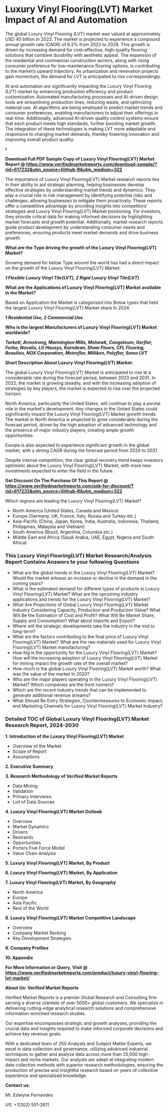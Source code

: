<meta name="title" content="Global  Luxury Vinyl Flooring(LVT) Market Impact of AI and Automation"><meta name="description" content="  The global Luxury Vinyl Flooring (LVT) market was valued at approximately USD 40 billion in 2022. The market is projected to experience a compound annual growth rate"><meta name="title" content=" Luxury Vinyl Flooring(LVT) Market Size, Share, Scope, Trends, Growth, Opportunities, Analysis, Forecast"> <h1>Luxury Vinyl Flooring(LVT) Market Impact of AI and Automation</h1> <p>The global Luxury Vinyl Flooring (LVT) market was valued at approximately USD 40 billion in 2022. The market is projected to experience a compound annual growth rate (CAGR) of 6.2% from 2023 to 2028. This growth is driven by increasing demand for cost-effective, high-quality flooring solutions that combine durability with aesthetic appeal. The expansion of the residential and commercial construction sectors, along with rising consumer preference for low-maintenance flooring options, is contributing to the market’s upward trajectory. As urbanization and renovation projects gain momentum, the demand for LVT is anticipated to rise correspondingly.</p> <p>AI and automation are significantly impacting the Luxury Vinyl Flooring (LVT) market by enhancing production efficiency and product customization. Automated manufacturing processes and AI-driven design tools are streamlining production lines, reducing waste, and optimizing material use. AI algorithms are being employed to predict market trends and consumer preferences, enabling manufacturers to adjust their offerings in real-time. Additionally, advanced AI-driven quality control systems ensure that each product meets high standards, further boosting market growth. The integration of these technologies is making LVT more adaptable and responsive to changing market demands, thereby fostering innovation and improving overall product quality.</p> t</p><p id="" class=""><strong>Download Full PDF Sample Copy of Luxury Vinyl Flooring(LVT) Market Report @ <a href="https://www.verifiedmarketreports.com/download-sample/?rid=617232&utm_source=Github-R&utm_medium=322" target="_blank">https://www.verifiedmarketreports.com/download-sample/?rid=617232&utm_source=Github-R&utm_medium=322</a></strong></p><p>The importance of&nbsp;Luxury Vinyl Flooring(LVT) Market research reports lies in their ability to aid strategic planning, helping businesses develop effective strategies by understanding market trends and dynamics. They play a crucial role in risk management by identifying potential risks and challenges, allowing businesses to mitigate them proactively. These reports offer a competitive advantage by providing insights into competitors' strategies and Luxury Vinyl Flooring(LVT) Market positioning. For investors, they provide critical data for making informed decisions by highlighting market forecasts and growth potential. Additionally, market research reports guide product development by understanding consumer needs and preferences, ensuring products meet market demands and drive business growth.</p><p><strong>What are the&nbsp;Type driving the growth of the Luxury Vinyl Flooring(LVT) Market?</strong></p><p id="" class="">Growing demand for below Type around the world has had a direct impact on the growth of the Luxury Vinyl Flooring(LVT) Market:</p><em><strong>1 Flexible Luxury Vinyl Tile(LVT), 2 Rigid Luxury Vinyl Tile(LVT)</strong></em></p><strong>What are the&nbsp;Applications&nbsp;of Luxury Vinyl Flooring(LVT) Market available in the Market?</strong></p><p id="" class="">Based on Application the Market is categorized into Below types that held the largest Luxury Vinyl Flooring(LVT) Market share In 2024.</p><em><strong>1 Residential Use, 2 Commercial Use</strong></em></p><strong>Who is the largest Manufacturers of Luxury Vinyl Flooring(LVT) Market worldwide?</strong></p><p><em><strong>Tarkett, Armstrong, Mannington Mills, Mohawk, Congoleum, Gerflor, Forbo, Novalis, LG Hausys, Karndean, Shaw Floors, CFL Flooring, Beaulieu, NOX Corporation, Metroflor, Milliken, Polyflor, Snmo LVT</strong></em></p><p id="" class=""><strong>Short Description About Luxury Vinyl Flooring(LVT) Market:</strong></p><p>The global Luxury Vinyl Flooring(LVT) Market is anticipated to rise at a considerable rate during the forecast period, between 2023 and 2031. In 2022, the market is growing steadily, and with the increasing adoption of strategies by key players, the market is expected to rise over the projected horizon.</p><p>North America, particularly the United States, will continue to play a pivotal role in the market's development. Any changes in the United States could significantly impact the Luxury Vinyl Flooring(LVT) Market growth trends. The market in North America is projected to grow considerably during the forecast period, driven by the high adoption of advanced technology and the presence of major industry players, creating ample growth opportunities.</p><p>Europe is also expected to experience significant growth in the global market, with a strong CAGR during the forecast period from 2024 to 2031.</p><p>Despite intense competition, the clear global recovery trend keeps investors optimistic about the Luxury Vinyl Flooring(LVT) Market, with more new investments expected to enter the field in the future.</p><p id="" class=""><strong>Get Discount On The Purchase Of This Report @ <a href="https://www.verifiedmarketreports.com/ask-for-discount/?rid=617232&utm_source=Github-R&utm_medium=322" target="_blank">https://www.verifiedmarketreports.com/ask-for-discount/?rid=617232&utm_source=Github-R&utm_medium=322</a></strong></p>Which regions are leading the Luxury Vinyl Flooring(LVT) Market?</p><ul><li>North America (United States, Canada and Mexico)</li><li>Europe (Germany, UK, France, Italy, Russia and Turkey etc.)</li><li>Asia-Pacific (China, Japan, Korea, India, Australia, Indonesia, Thailand, Philippines, Malaysia and Vietnam)</li><li>South America (Brazil, Argentina, Columbia etc.)</li><li>Middle East and Africa (Saudi Arabia, UAE, Egypt, Nigeria and South Africa)</li></ul><h3 id="" class="">This Luxury Vinyl Flooring(LVT) Market Research/Analysis Report Contains Answers to your following Questions</h3><ul><li>What are the global trends in the Luxury Vinyl Flooring(LVT) Market? Would the market witness an increase or decline in the demand in the coming years?</li><li>What is the estimated demand for different types of products in Luxury Vinyl Flooring(LVT) Market? What are the upcoming industry applications and trends for the Luxury Vinyl Flooring(LVT) Market?</li><li>What Are Projections of Global Luxury Vinyl Flooring(LVT) Market Industry Considering Capacity, Production and Production Value? What Will Be the Estimation of Cost and Profit? What Will Be Market Share, Supply and Consumption? What about imports and Export?</li><li>Where will the strategic developments take the industry in the mid to long-term?</li><li>What are the factors contributing to the final price of Luxury Vinyl Flooring(LVT) Market? What are the raw materials used for Luxury Vinyl Flooring(LVT) Market manufacturing?</li><li>How big is the opportunity for the Luxury Vinyl Flooring(LVT) Market? How will the increasing adoption of Luxury Vinyl Flooring(LVT) Market for mining impact the growth rate of the overall market?</li><li>How much is the global Luxury Vinyl Flooring(LVT) Market worth? What was the value of the market In 2020?</li><li>Who are the major players operating in the Luxury Vinyl Flooring(LVT) Market? Which companies are the front runners?</li><li>Which are the recent industry trends that can be implemented to generate additional revenue streams?</li><li>What Should Be Entry Strategies, Countermeasures to Economic Impact, and Marketing Channels for Luxury Vinyl Flooring(LVT) Market Industry?</li></ul><h3 id="" class="">Detailed TOC of Global Luxury Vinyl Flooring(LVT) Market Research Report, 2024-2030</h3><p id="" class=""><strong>1. Introduction of the Luxury Vinyl Flooring(LVT) Market</strong></p><ul><li>Overview of the Market</li><li>Scope of Report</li><li>Assumptions</li></ul><p id="" class=""><strong>2. Executive Summary</strong></p><p id="" class=""><strong>3. Research Methodology of Verified Market Reports</strong></p><ul><li>Data Mining</li><li>Validation</li><li>Primary Interviews</li><li>List of Data Sources</li></ul><p id="" class=""><strong>4. Luxury Vinyl Flooring(LVT) Market Outlook</strong></p><ul><li>Overview</li><li>Market Dynamics</li><li>Drivers</li><li>Restraints</li><li>Opportunities</li><li>Porters Five Force Model</li><li>Value Chain Analysis</li></ul><p id="" class=""><strong>5. Luxury Vinyl Flooring(LVT) Market, By Product</strong></p><p id="" class=""><strong>6. Luxury Vinyl Flooring(LVT) Market, By Application</strong></p><p id="" class=""><strong>7. Luxury Vinyl Flooring(LVT) Market, By Geography</strong></p><ul><li>North America</li><li>Europe</li><li>Asia Pacific</li><li>Rest of the World</li></ul><p id="" class=""><strong>8. Luxury Vinyl Flooring(LVT) Market Competitive Landscape</strong></p><ul><li>Overview</li><li>Company Market Ranking</li><li>Key Development Strategies</li></ul><p id="" class=""><strong>9. Company Profiles</strong></p><p id="" class=""><strong>10. Appendix</strong></p><p id="" class=""><strong>For More Information or Query, Visit @ <a href="https://www.verifiedmarketreports.com/product/luxury-vinyl-flooring-lvt-market/" target="_blank">https://www.verifiedmarketreports.com/product/luxury-vinyl-flooring-lvt-market/</a></strong></p><p id="" class=""><strong>About Us: Verified Market Reports</strong></p><p id="" class="">Verified Market Reports is a premier Global Research and Consulting firm serving a diverse clientele of over 5000+ global customers. We specialize in delivering cutting-edge analytical research solutions and comprehensive information-enriched research studies.</p><p id="" class="">Our expertise encompasses strategic and growth analyses, providing the crucial data and insights required to make informed corporate decisions and achieve key revenue goals.</p><p id="" class="">With a dedicated team of 250 Analysts and Subject Matter Experts, we excel in data collection and governance, utilizing advanced industrial techniques to gather and analyze data across more than 25,000 high-impact and niche markets. Our analysts are adept at integrating modern data collection methods with superior research methodologies, ensuring the production of precise and insightful research based on years of collective experience and specialized knowledge.</p><p id="" class=""><strong>Contact us:</strong></p><p id="" class="">Mr. Edwyne Fernandes</p><p id="" class="">US: +1(302) 551-2611</p>